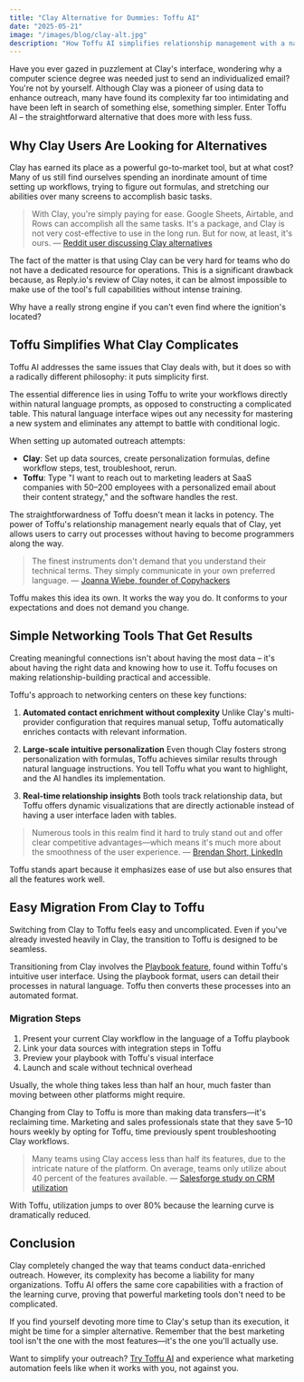 ```yaml
---
title: "Clay Alternative for Dummies: Toffu AI"
date: "2025-05-21"
image: "/images/blog/clay-alt.jpg"
description: "How Toffu AI simplifies relationship management with a natural language interface instead of Clay's complex workflows."
---
```


Have you ever gazed in puzzlement at Clay's interface, wondering why a computer science degree was needed just to send an individualized email? You're not by yourself. Although Clay was a pioneer of using data to enhance outreach, many have found its complexity far too intimidating and have been left in search of something else, something simpler. Enter Toffu AI – the straightforward alternative that does more with less fuss.

## Why Clay Users Are Looking for Alternatives

Clay has earned its place as a powerful go-to-market tool, but at what cost? Many of us still find ourselves spending an inordinate amount of time setting up workflows, trying to figure out formulas, and stretching our abilities over many screens to accomplish basic tasks.

> With Clay, you're simply paying for ease. Google Sheets, Airtable, and Rows can accomplish all the same tasks. It's a package, and Clay is not very cost-effective to use in the long run. But for now, at least, it's ours.
> — [Reddit user discussing Clay alternatives](https://www.reddit.com/r/Emailmarketing/comments/1b8cuy6/how_does_claycom_works_what_are_the_alternatives/)

The fact of the matter is that using Clay can be very hard for teams who do not have a dedicated resource for operations. This is a significant drawback because, as Reply.io's review of Clay notes, it can be almost impossible to make use of the tool's full capabilities without intense training.

Why have a really strong engine if you can't even find where the ignition's located?

## Toffu Simplifies What Clay Complicates

Toffu AI addresses the same issues that Clay deals with, but it does so with a radically different philosophy: it puts simplicity first.

The essential difference lies in using Toffu to write your workflows directly within natural language prompts, as opposed to constructing a complicated table. This natural language interface wipes out any necessity for mastering a new system and eliminates any attempt to battle with conditional logic.

When setting up automated outreach attempts:

* **Clay**: Set up data sources, create personalization formulas, define workflow steps, test, troubleshoot, rerun.
* **Toffu**: Type "I want to reach out to marketing leaders at SaaS companies with 50–200 employees with a personalized email about their content strategy," and the software handles the rest.

The straightforwardness of Toffu doesn't mean it lacks in potency. The power of Toffu's relationship management nearly equals that of Clay, yet allows users to carry out processes without having to become programmers along the way.

> The finest instruments don't demand that you understand their technical terms. They simply communicate in your own preferred language.
> — [Joanna Wiebe, founder of Copyhackers](https://twitter.com/copyhackers/status/1255184011850887168)

Toffu makes this idea its own. It works the way you do. It conforms to your expectations and does not demand you change.

## Simple Networking Tools That Get Results

Creating meaningful connections isn't about having the most data – it's about having the right data and knowing how to use it. Toffu focuses on making relationship-building practical and accessible.

Toffu's approach to networking centers on these key functions:

1. **Automated contact enrichment without complexity**
   Unlike Clay's multi-provider configuration that requires manual setup, Toffu automatically enriches contacts with relevant information.

2. **Large-scale intuitive personalization**
   Even though Clay fosters strong personalization with formulas, Toffu achieves similar results through natural language instructions. You tell Toffu what you want to highlight, and the AI handles its implementation.

3. **Real-time relationship insights**
   Both tools track relationship data, but Toffu offers dynamic visualizations that are directly actionable instead of having a user interface laden with tables.

> Numerous tools in this realm find it hard to truly stand out and offer clear competitive advantages—which means it's much more about the smoothness of the user experience.
> — [Brendan Short, LinkedIn](https://www.linkedin.com/posts/brendan-short_sequences-are-not-the-right-form-factor-in-activity-7285000223930642433-VzDj)

Toffu stands apart because it emphasizes ease of use but also ensures that all the features work well.

## Easy Migration From Clay to Toffu

Switching from Clay to Toffu feels easy and uncomplicated. Even if you've already invested heavily in Clay, the transition to Toffu is designed to be seamless.

Transitioning from Clay involves the [Playbook feature](https://toffu.ai/playbooks), found within Toffu's intuitive user interface. Using the playbook format, users can detail their processes in natural language. Toffu then converts these processes into an automated format.

### Migration Steps

1. Present your current Clay workflow in the language of a Toffu playbook
2. Link your data sources with integration steps in Toffu
3. Preview your playbook with Toffu's visual interface
4. Launch and scale without technical overhead

Usually, the whole thing takes less than half an hour, much faster than moving between other platforms might require.

Changing from Clay to Toffu is more than making data transfers—it's reclaiming time. Marketing and sales professionals state that they save 5–10 hours weekly by opting for Toffu, time previously spent troubleshooting Clay workflows.

> Many teams using Clay access less than half its features, due to the intricate nature of the platform. On average, teams only utilize about 40 percent of the features available.
> — [Salesforge study on CRM utilization](https://www.salesforge.ai/blog/clay-review)

With Toffu, utilization jumps to over 80% because the learning curve is dramatically reduced.

## Conclusion

Clay completely changed the way that teams conduct data-enriched outreach. However, its complexity has become a liability for many organizations. Toffu AI offers the same core capabilities with a fraction of the learning curve, proving that powerful marketing tools don't need to be complicated.

If you find yourself devoting more time to Clay's setup than its execution, it might be time for a simpler alternative. Remember that the best marketing tool isn't the one with the most features—it's the one you'll actually use.

Want to simplify your outreach? [Try Toffu AI](https://www.toffu.ai) and experience what marketing automation feels like when it works with you, not against you.